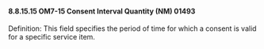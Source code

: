 #### 8.8.15.15 OM7-15 Consent Interval Quantity (NM) 01493

Definition: This field specifies the period of time for which a consent is valid for a specific service item.
